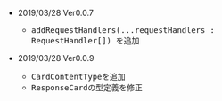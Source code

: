 * 2019/03/28 Ver0.0.7
    * <tt>addRequestHandlers(...requestHandlers : RequestHandler[]) </tt>を追加

* 2019/03/28 Ver0.0.9
    * <tt>CardContentType</tt>を追加
    * <tt>ResponseCard</tt>の型定義を修正


